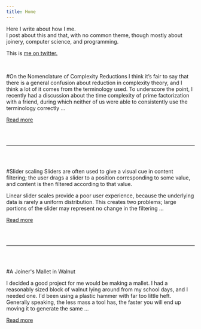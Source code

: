 ```yaml
---
title: Home
---
```


<!-- this is an ugly hack -->
<style>
  hr {
    margin-top: 60px;
    margin-bottom: 60px;
  }
</style>

Here I write about how I me.  
I post about this and that, with no common theme, though mostly
about joinery, computer science, and programming.

This is [me on twitter.](http://twitter.com/bladtman)

<br>

#On the Nomenclature of Complexity Reductions
I think it’s fair to say that there is a general confusion about reduction in
complexity theory, and I think a lot of it comes from the terminology used. To
underscore the point, I recently had a discussion about the time complexity of
prime factorization with a friend, during which neither of us were able to
consistently use the terminology correctly ...

[Read more](blog/nomenclature-of-complexity-reductions.html)

---

#Slider scaling
Sliders are often used to give a visual cue in content filtering; the user drags
a slider to a position corresponding to some value, and content is then filtered
according to that value.

Linear slider scales provide a poor user experience, because the underlying data
is rarely a uniform distribution. This creates two problems; large portions of
the slider may represent no change in the filtering ...

[Read more](blog/slider-scaling.html)

---

#A Joiner's Mallet in Walnut

I decided a good project for me would be making a mallet. I had a reasonably
sized block of walnut lying around from my school days, and I needed one. I'd
been using a plastic hammer with far too little heft. Generally speaking, the
less mass a tool has, the faster you will end up moving it to generate the
same ...

[Read more](blog/mallet.html)

